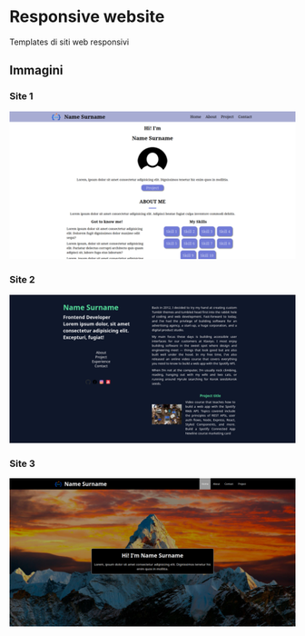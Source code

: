 # Responsive website
Templates di siti web responsivi

## Immagini
### Site 1
![Immagine del sito 1](./thumbnails/thumb-site-1.png)
### Site 2
![Immagine del sito 2](./thumbnails/thumb-site-2.png)
### Site 3
![Immagine del sito 3](./thumbnails/thumb-site-3.png)
